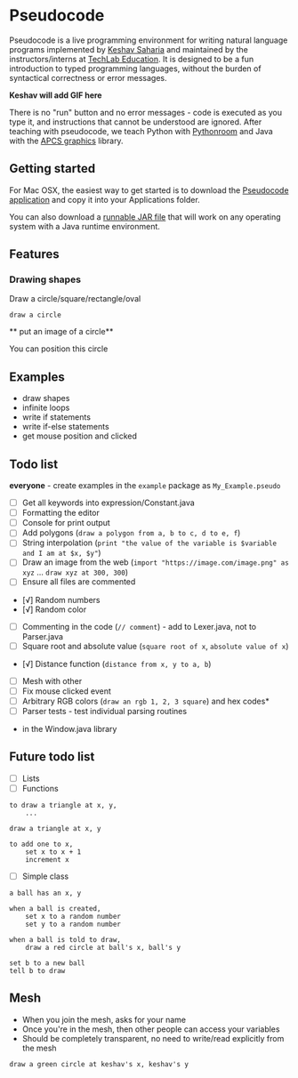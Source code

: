 # Pseudocode

Pseudocode is a live programming environment for writing natural language programs implemented by [Keshav Saharia](http://keshav.is) and maintained by the instructors/interns at [TechLab Education](https://techlab.education). 
It is designed to be a fun introduction to typed programming languages, without the burden of syntactical correctness or error messages. 

**Keshav will add GIF here**

There is no "run" button and no error messages - code is executed as you type it, and instructions that cannot be understood are ignored. After teaching with pseudocode, we teach Python with [Pythonroom](https://pythonroom.com) and Java with the [APCS graphics](http://apcs.io) library. 

## Getting started

For Mac OSX, the easiest way to get started is to download the [Pseudocode application](https://github.com/MAC_APP_URL) and copy it into your Applications folder.

You can also download a [runnable JAR file](https://github.com/JAR_FILE_URL) that will work on any operating system with a Java runtime environment.

## Features

### Drawing shapes

Draw a circle/square/rectangle/oval

```
draw a circle
```

** put an image of a circle**


You can position this circle 

## Examples

- draw shapes
- infinite loops
- write if statements
- write if-else statements
- get mouse position and clicked

## Todo list

**everyone** - create examples in the `example` package as `My_Example.pseudo`

- [ ] Get all keywords into expression/Constant.java
- [ ] Formatting the editor
- [ ] Console for print output
- [ ] Add polygons (`draw a polygon from a, b to c, d to e, f`)
- [ ] String interpolation (`print "the value of the variable is $variable and I am at $x, $y"`)
- [ ] Draw an image from the web (`import "https://image.com/image.png" as xyz` ... `draw xyz at 300, 300`)
- [ ] Ensure all files are commented
- [√] Random numbers
- [√] Random color
- [ ] Commenting in the code (`// comment`) - add to Lexer.java, not to Parser.java
- [ ] Square root and absolute value (`square root of x`, `absolute value of x`)
- [√] Distance function (`distance from x, y to a, b`)
- [ ] Mesh with other
- [ ] Fix mouse clicked event
- [ ] Arbitrary RGB colors (`draw an rgb 1, 2, 3 square`) and hex codes*
- [ ] Parser tests - test individual parsing routines

* in the Window.java library

## Future todo list

- [ ] Lists
- [ ] Functions

```
to draw a triangle at x, y,
	...
	
draw a triangle at x, y
```

```
to add one to x,
	set x to x + 1
	increment x
```

- [ ] Simple class

```
a ball has an x, y

when a ball is created,
	set x to a random number
	set y to a random number

when a ball is told to draw,
	draw a red circle at ball's x, ball's y

set b to a new ball
tell b to draw
```

## Mesh

- When you join the mesh, asks for your name
- Once you're in the mesh, then other people can access your variables
- Should be completely transparent, no need to write/read explicitly from the mesh

```
draw a green circle at keshav's x, keshav's y
```
